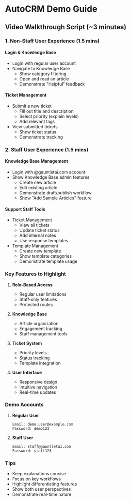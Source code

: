 # AutoCRM Demo Guide

## Video Walkthrough Script (~3 minutes)

### 1. Non-Staff User Experience (1.5 mins)

#### Login & Knowledge Base
- Login with regular user account
- Navigate to Knowledge Base
  - Show category filtering
  - Open and read an article
  - Demonstrate "Helpful" feedback

#### Ticket Management
- Submit a new ticket
  - Fill out title and description
  - Select priority (explain levels)
  - Add relevant tags
- View submitted tickets
  - Show ticket status
  - Demonstrate tracking

### 2. Staff User Experience (1.5 mins)

#### Knowledge Base Management
- Login with @gauntletai.com account
- Show Knowledge Base admin features
  - Create new article
  - Edit existing article
  - Demonstrate draft/publish workflow
  - Show "Add Sample Articles" feature

#### Support Staff Tools
- Ticket Management
  - View all tickets
  - Update ticket status
  - Add internal notes
  - Use response templates
- Template Management
  - Create new template
  - Show template categories
  - Demonstrate template usage

### Key Features to Highlight

1. **Role-Based Access**
   - Regular user limitations
   - Staff-only features
   - Protected routes

2. **Knowledge Base**
   - Article organization
   - Engagement tracking
   - Staff management tools

3. **Ticket System**
   - Priority levels
   - Status tracking
   - Template integration

4. **User Interface**
   - Responsive design
   - Intuitive navigation
   - Real-time updates

### Demo Accounts

1. **Regular User**
   ```
   Email: demo.user@example.com
   Password: demo123
   ```

2. **Staff User**
   ```
   Email: staff@gauntletai.com
   Password: staff123
   ```

### Tips
- Keep explanations concise
- Focus on key workflows
- Highlight differentiating features
- Show both user perspectives
- Demonstrate real-time nature 